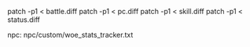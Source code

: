 patch -p1 < battle.diff
patch -p1 < pc.diff
patch -p1 < skill.diff
patch -p1 < status.diff


npc: npc/custom/woe_stats_tracker.txt
